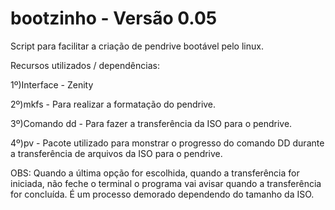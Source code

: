 # bootzinho - Versão 0.05

Script para facilitar a criação de pendrive bootável pelo linux.

Recursos utilizados / dependências:

1º)Interface - Zenity

2º)mkfs - Para realizar a formatação do pendrive.

3º)Comando dd - Para fazer a transferência da ISO para o pendrive.

4º)pv - Pacote utilizado para monstrar o progresso do comando DD durante a transferência de arquivos da ISO para o pendrive.

OBS:
Quando a última opção for escolhida, quando a transferência for iniciada, não feche o terminal o programa vai avisar quando a transferência for concluída.
É um processo demorado dependendo do tamanho da ISO.
